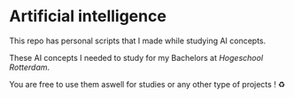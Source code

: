 # Artificial intelligence

This repo has personal scripts that I made while studying AI concepts.

These AI concepts I needed to study for my Bachelors at *Hogeschool Rotterdam*.

You are free to use them aswell for studies or any other type of projects ! :recycle:
